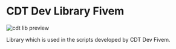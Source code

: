 # CDT Dev Library Fivem
![cdt lib preview](https://media.discordapp.net/attachments/1208452014066106440/1303814439698698280/CDT_DEV_LOGO_TRANS.png?ex=67385412&is=67370292&hm=f7edb338cedecac615493a8ef7950e4a7278c711222b04aa24a7146a68e87238&=&format=webp&quality=lossless)

Library which is used in the scripts developed by CDT Dev Fivem.


